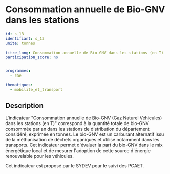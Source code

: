 # Consommation annuelle de Bio-GNV dans les stations

```yaml
id: s_13
identifiant: s_13
unite: tonnes

titre_long: Consommation annuelle de Bio-GNV dans les stations (en T)
participation_score: no


programmes:
  - cae

thematiques:
  - mobilite_et_transport

```
## Description
L'indicateur "Consommation annuelle de Bio-GNV (Gaz Naturel Véhicules) dans les stations (en T)" correspond à la quantité totale de bio-GNV consommée par an dans les stations de distribution du département considéré, exprimée en tonnes. Le bio-GNV est un carburant alternatif issu de la méthanisation de déchets organiques et utilisé notamment dans les transports. Cet indicateur permet d'évaluer la part du bio-GNV dans le mix énergétique local et de mesurer l'adoption de cette source d'énergie renouvelable pour les véhicules.

Cet indicateur est proposé par le SYDEV pour le suivi des PCAET.
